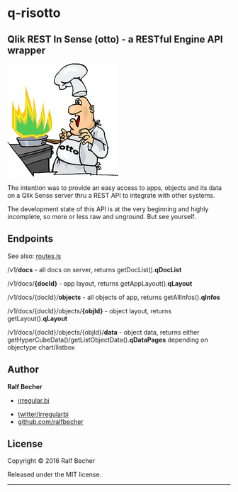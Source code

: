 # q-risotto

## **Q**lik **R**EST **I**n **S**ense (**otto**) - a RESTful Engine API wrapper

![q-risotto](./q-risotto-logo.png)

The intention was to provide an easy access to apps, objects and its data on a Qlik Sense server thru a REST API to integrate with other systems.

The development state of this API is at the very beginning and highly incomplete, so more or less raw and unground. But see yourself.

## Endpoints

See also: [routes.js](./routes/routes.js)

/v1/**docs** - all docs on server, returns getDocList().**qDocList**

/v1/docs/**{docId}** - app layout, returns getAppLayout().**qLayout**

/v1/docs/{docId}/**objects** - all objects of app, returns getAllInfos().**qInfos**

/v1/docs/{docId}/objects/**{objId}** - object layout, returns getLayout().**qLayout**

/v1/docs/{docId}/objects/{objId}/**data** - object data, returns either getHyperCubeData()/getListObjectData().**qDataPages** depending on objectype chart/listbox

## Author

**Ralf Becher**

+ [irregular.bi](http://irregular.bi)
* [twitter/irregularbi](http://twitter.com/irregularbi)
* [github.com/ralfbecher](http://github.com/ralfbecher)

## License

Copyright © 2016 Ralf Becher

Released under the MIT license.

***
